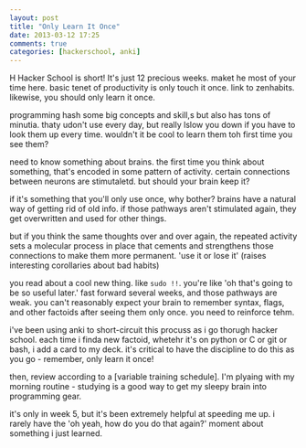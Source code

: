 ```yaml
---
layout: post
title: "Only Learn It Once"
date: 2013-03-12 17:25
comments: true
categories: [hackerschool, anki]
---
```


H
Hacker School is short! It's just 12 precious weeks. maket he most of your time here. basic tenet of productivity is only touch it once. link to zenhabits. likewise, you should only learn it once. 

programming hash some big concepts and skill,s but also has tons of minutia. thaty  udon't use every day, but really lslow you down if you have to look them up every time. wouldn't it be cool to learn them toh first time you see them?

need to know something about brains. the first time you think about something, that's encoded in some pattern of activity. certain connections between neurons are stimutaletd. but should your brain keep it?

if it's something that you'll only use once, why bother? brains have a natural way of getting rid of old info. if those pathways aren't stimulated again, they get overwritten and used for other things. 

but if you think the same thoughts over and over again, the repeated activity sets a molecular process in place that cements and strengthens those connections to make them more permanent. 'use it or lose it' (raises interesting corollaries about bad habits)

you read about a cool new thing. like `sudo !!`. you're like 'oh that's going to be so useful later.' fast forward several weeks, and those pathways are weak. you can't reasonably expect your brain to remember syntax, flags, and other factoids after seeing them only once. you need to reinforce tehm.

i've been using anki to short-circuit this procuss as i go thorugh hacker school. each time i finda new factoid, whetehr it's on python or C or git or bash, i add a card to my deck. it's critical to have the discipline to do this as you go - remember, only learn it once! 

then, review according to a [variable training schedule]. I'm plyaing with my morning routine - studying is a good way to get my sleepy brain into programming gear. 

it's only in week 5, but it's been extremely helpful at speeding me up. i rarely have the 'oh yeah, how do you do that again?' moment about something i just learned. 